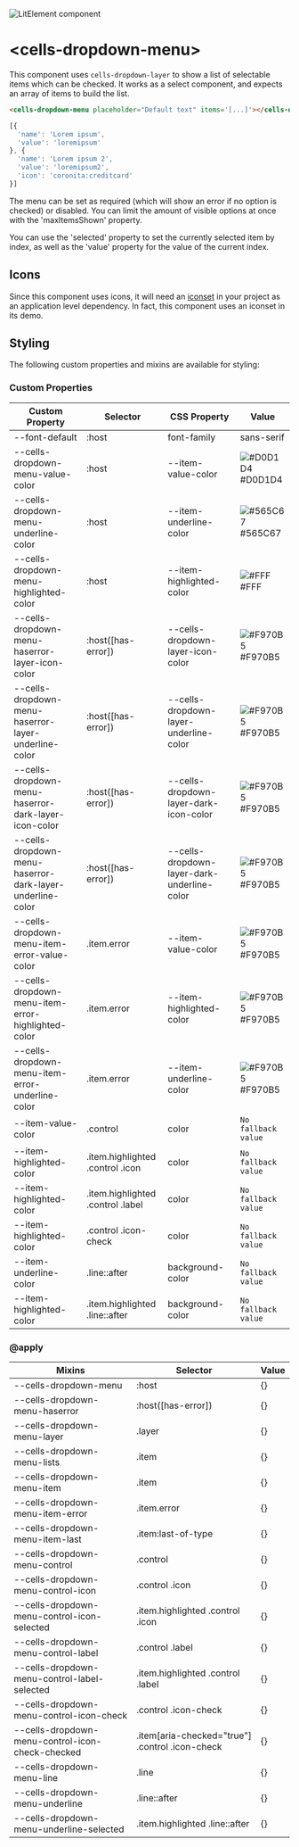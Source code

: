 ![LitElement component](https://img.shields.io/badge/litElement-component-blue.svg)

# \<cells-dropdown-menu>

This component uses `cells-dropdown-layer` to show a list of selectable items which can be checked. It works as a select component, and expects an array of items to build the list.

```html
<cells-dropdown-menu placeholder="Default text" items='[...]'></cells-dropdown-layer>
```

```javascript
[{
  'name': 'Lorem ipsum',
  'value': 'loremipsum'
}, {
  'name': 'Lorem ipsum 2',
  'value': 'loremipsum2',
  'icon': 'coronita:creditcard'
}]
```

The menu can be set as required (which will show an error if no option is checked) or disabled. You can limit the amount of visible options at once with the 'maxItemsShown' property.

You can use the 'selected' property to set the currently selected item by index, as well as the 'value' property for the value of the current index.

## Icons

Since this component uses icons, it will need an [iconset](https://platform.bbva.com/en-us/developers/engines/cells/documentation/cells-architecture/composing-with-components/cells-icons) in your project as an application level dependency. In fact, this component uses an iconset in its demo.

## Styling

The following custom properties and mixins are available for styling:

### Custom Properties
| Custom Property                                           | Selector                          | CSS Property                                | Value                                                             |
| --------------------------------------------------------- | --------------------------------- | ------------------------------------------- | ----------------------------------------------------------------- |
| --font-default                                            | :host                             | font-family                                 |  sans-serif                                                       |
| --cells-dropdown-menu-value-color                         | :host                             | --item-value-color                          |  ![#D0D1D4](https://placehold.it/15/D0D1D4/000000?text=+) #D0D1D4 |
| --cells-dropdown-menu-underline-color                     | :host                             | --item-underline-color                      |  ![#565C67](https://placehold.it/15/565C67/000000?text=+) #565C67 |
| --cells-dropdown-menu-highlighted-color                   | :host                             | --item-highlighted-color                    |  ![#FFF](https://placehold.it/15/FFF/000000?text=+) #FFF          |
| --cells-dropdown-menu-haserror-layer-icon-color           | :host([has-error])                | --cells-dropdown-layer-icon-color           |  ![#F970B5](https://placehold.it/15/F970B5/000000?text=+) #F970B5 |
| --cells-dropdown-menu-haserror-layer-underline-color      | :host([has-error])                | --cells-dropdown-layer-underline-color      |  ![#F970B5](https://placehold.it/15/F970B5/000000?text=+) #F970B5 |
| --cells-dropdown-menu-haserror-dark-layer-icon-color      | :host([has-error])                | --cells-dropdown-layer-dark-icon-color      |  ![#F970B5](https://placehold.it/15/F970B5/000000?text=+) #F970B5 |
| --cells-dropdown-menu-haserror-dark-layer-underline-color | :host([has-error])                | --cells-dropdown-layer-dark-underline-color |  ![#F970B5](https://placehold.it/15/F970B5/000000?text=+) #F970B5 |
| --cells-dropdown-menu-item-error-value-color              | .item.error                       | --item-value-color                          |  ![#F970B5](https://placehold.it/15/F970B5/000000?text=+) #F970B5 |
| --cells-dropdown-menu-item-error-highlighted-color        | .item.error                       | --item-highlighted-color                    |  ![#F970B5](https://placehold.it/15/F970B5/000000?text=+) #F970B5 |
| --cells-dropdown-menu-item-error-underline-color          | .item.error                       | --item-underline-color                      |  ![#F970B5](https://placehold.it/15/F970B5/000000?text=+) #F970B5 |
| --item-value-color                                        | .control                          | color                                       | `No fallback value`                                               |
| --item-highlighted-color                                  | .item.highlighted .control .icon  | color                                       | `No fallback value`                                               |
| --item-highlighted-color                                  | .item.highlighted .control .label | color                                       | `No fallback value`                                               |
| --item-highlighted-color                                  | .control .icon-check              | color                                       | `No fallback value`                                               |
| --item-underline-color                                    | .line::after                      | background-color                            | `No fallback value`                                               |
| --item-highlighted-color                                  | .item.highlighted .line::after    | background-color                            | `No fallback value`                                               |
### @apply
| Mixins                                           | Selector                                        | Value |
| ------------------------------------------------ | ----------------------------------------------- | ----- |
| --cells-dropdown-menu                            | :host                                           | {}    |
| --cells-dropdown-menu-haserror                   | :host([has-error])                              | {}    |
| --cells-dropdown-menu-layer                      | .layer                                          | {}    |
| --cells-dropdown-menu-lists                      | .item                                           | {}    |
| --cells-dropdown-menu-item                       | .item                                           | {}    |
| --cells-dropdown-menu-item-error                 | .item.error                                     | {}    |
| --cells-dropdown-menu-item-last                  | .item:last-of-type                              | {}    |
| --cells-dropdown-menu-control                    | .control                                        | {}    |
| --cells-dropdown-menu-control-icon               | .control .icon                                  | {}    |
| --cells-dropdown-menu-control-icon-selected      | .item.highlighted .control .icon                | {}    |
| --cells-dropdown-menu-control-label              | .control .label                                 | {}    |
| --cells-dropdown-menu-control-label-selected     | .item.highlighted .control .label               | {}    |
| --cells-dropdown-menu-control-icon-check         | .control .icon-check                            | {}    |
| --cells-dropdown-menu-control-icon-check-checked | .item[aria-checked="true"] .control .icon-check | {}    |
| --cells-dropdown-menu-line                       | .line                                           | {}    |
| --cells-dropdown-menu-underline                  | .line::after                                    | {}    |
| --cells-dropdown-menu-underline-selected         | .item.highlighted .line::after                  | {}    |

